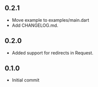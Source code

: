 ## 0.2.1

* Move example to examples/main.dart
* Add CHANGELOG.md.

## 0.2.0

* Added support for redirects in Request.

## 0.1.0

* Initial commit
